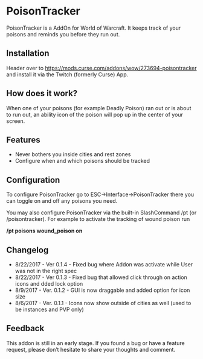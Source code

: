 PoisonTracker
=============

PoisonTracker is a AddOn for World of Warcraft. It keeps track of your poisons and reminds you before they run out.


Installation
--------------------------------------------------------

Header over to https://mods.curse.com/addons/wow/273694-poisontracker and install it via the Twitch (formerly Curse) App.


How does it work?
--------------------------------------------------------

When one of your poisons (for example Deadly Poison) ran out or is about to run out, an ability icon of the poison will pop up in the center of your screen.

 

Features
-----------------------------------------------

-   Never bothers you inside cities and rest zones
-  Configure when and which poisons should be tracked

 

Configuration
----------------------------------------------------

To configure PoisonTracker go to ESC-&gt;Interface-&gt;PoisonTracker there you can toggle on and off any poisons you need.


You may also configure PoisonTracker via the built-in SlashCommand /pt (or /poisontracker). For example to activate the tracking of wound poison run

 

**/pt poisons wound\_poison on**

 

Changelog
---------

-   8/22/2017 - Ver 0.1.4 - Fixed bug where Addon was activate while User was not in the right spec
-   8/22/2017 - Ver 0.1.3 - Fixed bug that allowed click through on action icons and dded lock option
-   8/9/2017 - Ver. 0.1.2 - GUI is now draggable and added option for icon size
-   8/6/2017 - Ver. 0.1.1 - Icons now show outside of cities as well (used to be instances and PVP only)

 

Feedback
------------------------------------------------

This addon is still in an early stage. If you found a bug or have a feature request, please don’t hesitate to share your thoughts and comment.
